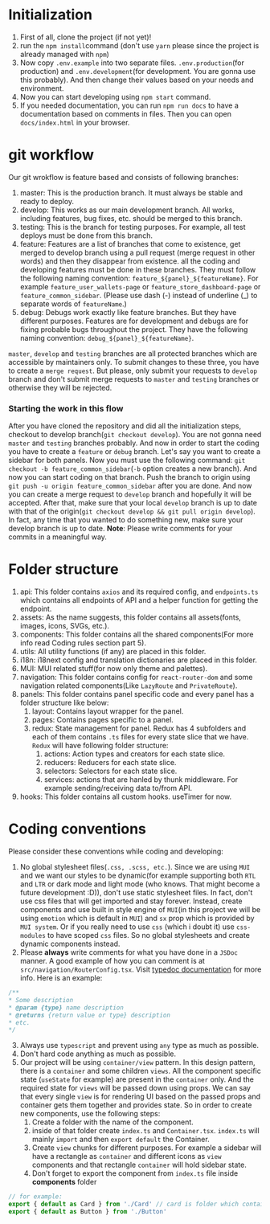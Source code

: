 # Initialization
1. First of all, clone the project (if not yet)!
2. run the `npm install`command (don't use `yarn` please since the project is already managed with `npm`)
3. Now copy `.env.example` into two separate files. `.env.production`(for production) and `.env.development`(for development. You are gonna use this probably). And then change their values based on your needs and environment.
4. Now you can start developing using `npm start` command.
5. If you needed documentation, you can run `npm run docs` to have a documentation based on comments in files. Then you can open `docs/index.html` in your browser.
# git workflow
 Our git wrokflow is feature based and consists of following branches:
 1. master: This is the production branch. It must always be stable and ready to deploy.
 2. develop: This works as our main development branch. All works, including features, bug fixes, etc. should be merged to this branch.
 3. testing: This is the branch for testing purposes. For example, all test deploys must be done from this branch.
 4. feature: Features are a list of branches that come to existence, get merged to develop branch using a pull request (merge request in other words) and then they disappear from existence. all the coding and developing features must be done in these branches. They must follow the following naming convention: `feature_${panel}_${featureName}`. For example `feature_user_wallets-page` or `feature_store_dashboard-page` or `feature_common_sidebar`. (Please use dash (-) instead of underline (_) to separate  words of `featureName`.)
 5. debug: Debugs work exactly like feature branches. But they have different purposes. Features are for development and debugs are for fixing probable bugs throughout the project. They have the following naming convention: `debug_${panel}_${featureName}`.

`master`, `develop` and `testing` branches are all protected branches which are accessible by maintainers only. To submit changes to these three, you have to create a `merge request`. But please, only submit your requests to `develop` branch and don't submit merge requests to `master` and `testing`  branches or otherwise they will be rejected.
### Starting the work in this flow
After you have cloned the repository and did all the initialization steps, checkout to develop branch(`git checkout develop`). You are not gonna need `master` and `testing` branches probably. And now in order to start the coding you have to create a `feature` or `debug` branch. Let's say you want to create a sidebar for both panels. Now you must use the following command: `git checkout -b feature_common_sidebar`(`-b` option creates a new branch). And now you can start coding on that branch.  Push the branch to origin using `git push -u origin feature_common_sidebar` after you are done. And now you can create a merge request to `develop` branch and hopefully it will be accepted. After that, make sure that your local `develop` branch is up to date with that of the origin(`git checkout develop && git pull origin develop`). In fact, any time that you wanted to do something new, make sure your develop branch is up to date.
**Note**: Please write comments for your commits in a meaningful way.
# Folder structure
1. api: This folder contains `axios` and its required config, and `endpoints.ts` which contains all endpoints of API and a helper function for getting the endpoint.
2. assets: As the name suggests, this folder contains all assets(fonts, images, icons, SVGs, etc.).
3. components: This folder contains all the shared components(For more info read Coding rules section part 5).
4. utils: All utility functions (if any) are placed in this folder.
5. i18n: i18next config and translation dictionaries are placed in this folder.
6. MUI: MUI related stuff(for now only theme and palettes).
7. navigation: This folder contains config for `react-router-dom` and some navigation related components(Like `LazyRoute` and `PrivateRoute`).
8. panels: This folder contains panel specific code and every panel has a folder structure like below:
   1. layout: Contains layout wrapper for the panel.
   2. pages: Contains pages specific to a panel.
   3. redux: State management for panel. Redux has 4 subfolders and each of them contains `.ts` files for every state slice that we have. `Redux` will have following folder structure:
      1. actions: Action types and creators for each state slice.
      2. reducers: Reducers for each state slice.
      3. selectors: Selectors for each state slice.
      4. services: actions that are hanled by thunk middleware. For example sending/receiving data to/from API.
9. hooks: This folder contains all custom hooks. useTimer for now.
# Coding conventions
Please consider these conventions while coding and developing:
1. No global stylesheet files(`.css, .scss, etc.`). Since we are using `MUI` and we want our styles to be dynamic(for example supporting both `RTL` and `LTR` or dark mode and light mode (who knows. That might become a future development :D)), don't use static stylesheet files. In fact, don't use css files that will get imported and stay forever. Instead, create components and use built in style engine of `MUI`(in this project we will be using `emotion` which is default in `MUI`) and `sx` prop which is provided by `MUI system`. Or if you really need to use `css` (which i doubt it) use `css-modules` to have scoped `css` files. So no global stylesheets and create dynamic components instead.
2. Please **always** write comments for what you have done in a `JSDoc` manner. A good example of how you can comment is at `src/navigation/RouterConfig.tsx`.  Visit [typedoc documentation](https://typedoc.org/guides/doccomments/) for more info. Here is an example:
```js
/** 
* Some description
* @param {type} name description
* @returns {return value or type} description
* etc.
*/
```
3. Always use `typescript` and prevent using `any` type as much as possible.
4. Don't hard code anything as much as possible.
5. Our project will be using `container/view` pattern. In this design pattern, there is a `container` and some children `views`. All the component specific state (`useState` for example) are present in the `container` only. And the required state for `views` will be passed down using props. We can say that every single `view` is for rendering UI based on the passed props and container gets them together and provides state. So in order to create new components, use the following steps:
   1. Create a folder with the name of the component.
   2. inside of that folder create `index.ts` and `Container.tsx`. `index.ts` will mainly `import` and then `export default` the Container.
   3. Create `view` chunks for different purposes. For example a sidebar will have a rectangle as `container` and different icons as `view` components and that rectangle `container` will hold sidebar state.
   4. Don't forget to export the component from `index.ts` file inside **components** folder
```js
// for example:
export { default as Card } from './Card' // card is folder which contains index.ts that exported container
export { default as Button } from './Button'
```
